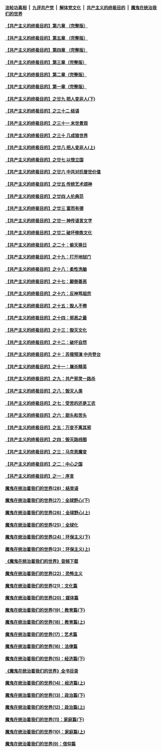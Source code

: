 ####  [法轮功真相](../../../../basic/blob/master/README.md?t=01252152) &nbsp;|&nbsp; [九评共产党](../../../../9ping.md/blob/master/README.md?t=01252152) &nbsp;|&nbsp; [解体党文化](../../../../jtdwh.md/blob/master/README.md?t=01252152)  &nbsp;|&nbsp; [共产主义的终极目的](../../../../gczydzjmd.md/blob/master/README.md?t=01252152) &nbsp;|&nbsp; [魔鬼在统治我们的世界](../../../../mgztzwmdsj.md/blob/master/README.md?t=01252152) 

#### [【共产主义的终极目的】第六章 （完整版）](../pages/nsc422/n11428913.md?t=01252152) 

#### [【共产主义的终极目的】第五章 （完整版）](../pages/nsc422/n11428912.md?t=01252152) 

#### [【共产主义的终极目的】第四章 （完整版）](../pages/nsc422/n11428907.md?t=01252152) 

#### [【共产主义的终极目的】第三章（完整版）](../pages/nsc422/n11428848.md?t=01252152) 

#### [【共产主义的终极目的】第二章（完整版）](../pages/nsc422/n11428831.md?t=01252152) 

#### [【共产主义的终极目的】第一章（完整版）](../pages/nsc422/n11417651.md?t=01252152) 

#### [【共产主义的终极目的】之廿九 把人变非人(下)](../pages/nsc422/n11344140.md?t=01252152) 

#### [【共产主义的终极目的】之三十二 结语](../pages/nsc422/n11360535.md?t=01252152) 

#### [【共产主义的终极目的】之三十一 末世景观](../pages/nsc422/n11351129.md?t=01252152) 

#### [【共产主义的终极目的】之三十 几成狼世界](../pages/nsc422/n11348280.md?t=01252152) 

#### [【共产主义的终极目的】之廿八 把人变非人(上)](../pages/nsc422/n11340492.md?t=01252152) 

#### [【共产主义的终极目的】之廿七 以恨立国](../pages/nsc422/n11336944.md?t=01252152) 

#### [【共产主义的终极目的】之廿六 中共对抗普世价值](../pages/nsc422/n11324785.md?t=01252152) 

#### [【共产主义的终极目的】之廿五 传统艺术颂神](../pages/nsc422/n11296396.md?t=01252152) 

#### [【共产主义的终极目的】之廿四 人伦典范](../pages/nsc422/n11296397.md?t=01252152) 

#### [【共产主义的终极目的】之廿三 富而有德](../pages/nsc422/n11283598.md?t=01252152) 

#### [【共产主义的终极目的】之廿一 神传语言文字](../pages/nsc422/n11263265.md?t=01252152) 

#### [【共产主义的终极目的】之廿二 破坏修炼文化](../pages/nsc422/n11245728.md?t=01252152) 

#### [【共产主义的终极目的】之二十：偷天换日](../pages/nsc422/n11238846.md?t=01252152) 

#### [【共产主义的终极目的】之十九：打开地狱门](../pages/nsc422/n11206376.md?t=01252152) 

#### [【共产主义的终极目的】之十八：柔性洗脑](../pages/nsc422/n11199994.md?t=01252152) 

#### [【共产主义的终极目的】之十七：颠倒善恶](../pages/nsc422/n11179782.md?t=01252152) 

#### [【共产主义的终极目的】之十六：反神骂祖宗](../pages/nsc422/n11166798.md?t=01252152) 

#### [【共产主义的终极目的】之十五：毁人不倦](../pages/nsc422/n11166792.md?t=01252152) 

#### [【共产主义的终极目的】之十四：邪恶之最](../pages/nsc422/n11150249.md?t=01252152) 

#### [【共产主义的终极目的】之十三：毁灭文化](../pages/nsc422/n11135227.md?t=01252152) 

#### [【共产主义的终极目的】之十二：破坏自然](../pages/nsc422/n11135214.md?t=01252152) 

#### [【共产主义的终极目的】之十：苏俄预演 中共登台](../pages/nsc422/n11118424.md?t=01252152) 

#### [【共产主义的终极目的】之十一：屠杀精英](../pages/nsc422/n11118442.md?t=01252152) 

#### [【共产主义的终极目的】之九：共产邪灵一路杀](../pages/nsc422/n11114139.md?t=01252152) 

#### [【共产主义的终极目的】之八：毁灭人类](../pages/nsc422/n11108503.md?t=01252152) 

#### [【共产主义的终极目的】之七：受苦的还是工农](../pages/nsc422/n11101809.md?t=01252152) 

#### [【共产主义的终极目的】之六：甜头和苦头](../pages/nsc422/n11096971.md?t=01252152) 

#### [【共产主义的终极目的】之五：万变不离其邪](../pages/nsc422/n11091285.md?t=01252152) 

#### [【共产主义的终极目的】之四：毁灭路线图](../pages/nsc422/n11086284.md?t=01252152) 

#### [【共产主义的终极目的】之三：马克思魔变](../pages/nsc422/n11061941.md?t=01252152) 

#### [【共产主义的终极目的】之二：中心之国](../pages/nsc422/n11047728.md?t=01252152) 

#### [【共产主义的终极目的】之一：序言](../pages/nsc422/n11086077.md?t=01252152) 

#### [魔鬼在统治着我们的世界(28)：结束语](../pages/nsc422/n10936246.md?t=01252152) 

#### [魔鬼在统治着我们的世界(27)：全球野心(下)](../pages/nsc422/n10928319.md?t=01252152) 

#### [魔鬼在统治着我们的世界(26)：全球野心(上)](../pages/nsc422/n10900318.md?t=01252152) 

#### [魔鬼在统治着我们的世界(25)：全球化](../pages/nsc422/n10788205.md?t=01252152) 

#### [魔鬼在统治着我们的世界(24)：环保主义(下)](../pages/nsc422/n10695307.md?t=01252152) 

#### [魔鬼在统治着我们的世界(23)：环保主义(上)](../pages/nsc422/n10688613.md?t=01252152) 

#### [《魔鬼在统治着我们的世界》音频下载](../pages/nsc422/n10635553.md?t=01252152) 

#### [魔鬼在统治着我们的世界(22)：恐怖主义](../pages/nsc422/n10614727.md?t=01252152) 

#### [魔鬼在统治着我们的世界(21)：文化篇](../pages/nsc422/n10597706.md?t=01252152) 

#### [魔鬼在统治着我们的世界(20)：媒体篇](../pages/nsc422/n10586579.md?t=01252152) 

#### [魔鬼在统治着我们的世界(19)：教育篇(下)](../pages/nsc422/n10564808.md?t=01252152) 

#### [魔鬼在统治着我们的世界(18)：教育篇(上)](../pages/nsc422/n10526970.md?t=01252152) 

#### [魔鬼在统治着我们的世界(17)：艺术篇](../pages/nsc422/n10499093.md?t=01252152) 

#### [魔鬼在统治着我们的世界(16)：法律篇](../pages/nsc422/n10485969.md?t=01252152) 

#### [魔鬼在统治着我们的世界(15)：经济篇(下)](../pages/nsc422/n10469975.md?t=01252152) 

#### [《魔鬼在统治着我们的世界》全书目录](../pages/nsc422/n10464261.md?t=01252152) 

#### [魔鬼在统治着我们的世界(14)：经济篇(上)](../pages/nsc422/n10457370.md?t=01252152) 

#### [魔鬼在统治着我们的世界(13)：政治篇(下)](../pages/nsc422/n10448270.md?t=01252152) 

#### [魔鬼在统治着我们的世界(12)：政治篇(上)](../pages/nsc422/n10444576.md?t=01252152) 

#### [魔鬼在统治着我们的世界(11)：家庭篇(下)](../pages/nsc422/n10440961.md?t=01252152) 

#### [魔鬼在统治着我们的世界(10)：家庭篇(上)](../pages/nsc422/n10435448.md?t=01252152) 

#### [魔鬼在统治着我们的世界(9)：信仰篇](../pages/nsc422/n10432159.md?t=01252152) 

